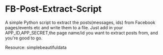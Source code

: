 # FB-Post-Extract-Script

A simple Python script to extract the posts(messages, ids) from Facebook pages/events etc and write them to a file.
Just add in your APP_ID,APP_SECRET,the page name/id you want to extract posts from, and you're good to go. 

Resource:
simplebeautifuldata
